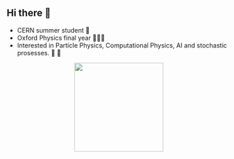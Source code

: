 ## Hi there 👋
- CERN summer student 🧲
- Oxford Physics final year 🧑🏻‍🔬
- Interested in Particle Physics, Computational Physics, AI and stochastic prosesses. 🌌 🧪

</p>
<p align="center">
<a href="https://github.com">
<img height="200em" src="https://github-readme-stats.vercel.app/api/top-langs/?username=frastra2004&layout=compact&langs_count=10&&locale=en" />
</a>
</p>

<!--
**frastra2004/frastra2004** is a ✨ _special_ ✨ repository because its `README.md` (this file) appears on your GitHub profile.

Here are some ideas to get you started:

- 🔭 I’m currently working on ...
- 🌱 I’m currently learning ...
- 👯 I’m looking to collaborate on ...
- 🤔 I’m looking for help with ...
- 💬 Ask me about ...
- 📫 How to reach me: ...
- 😄 Pronouns: ...
- ⚡ Fun fact: ...
-->

